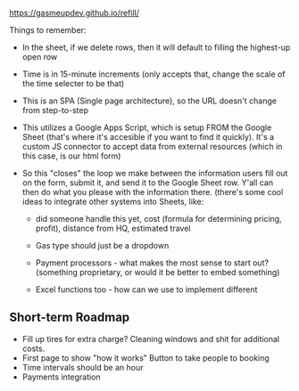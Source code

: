 https://gasmeupdev.github.io/refill/

Things to remember: 
- In the sheet, if we delete rows, then it will default to filling the highest-up open row 
- Time is in 15-minute increments (only accepts that, change the scale of the time selecter to be that) 
- This is an SPA (Single page architecture), so the URL doesn't change from step-to-step



- This utilizes a Google Apps Script, which is setup FROM the Google Sheet (that's where it's accesible if you want to find it quickly). It's a custom JS connector to accept data from external resources (which in this case, is our html form) 

- So this "closes" the loop we make between the information users fill out on the form, submit it, and send it to the Google Sheet row. Y'all can then do what you please with the information there. (there's some cool ideas to integrate other systems into Sheets, like: 
  - did someone handle this yet, cost (formula for determining pricing, profit), distance from HQ, estimated travel
  - Gas type should just be a dropdown
  - Payment processors - what makes the most sense to start out? (something proprietary, or would it be better to embed something)

  - Excel functions too - how can we use to implement different

 ## Short-term Roadmap 
- Fill up tires for extra charge? Cleaning windows and shit for additional costs. 
- First page to show "how it works" Button to take people to booking 
- Time intervals should be an hour
- Payments integration 
